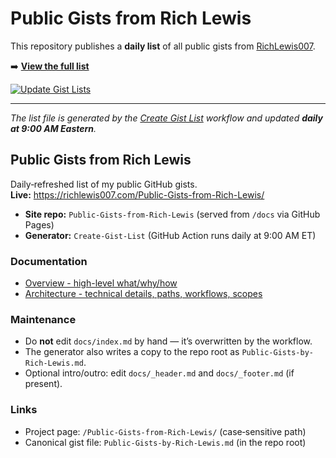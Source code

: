 # Public Gists from Rich Lewis

This repository publishes a **daily list** of all public gists from [RichLewis007](https://gist.github.com/RichLewis007).

➡️ **[View the full list](./Public-Gists-from-Rich-Lewis.md)**

[![Update Gist Lists](https://github.com/RichLewis007/Create-Gist-List/actions/workflows/update-gist-lists.yml/badge.svg)](https://github.com/RichLewis007/Create-Gist-List/actions/workflows/update-gist-lists.yml)

---

_The list file is generated by the [Create Gist List](https://github.com/RichLewis007/Create-Gist-List) workflow and updated **daily at 9:00 AM Eastern**._



## Public Gists from Rich Lewis

Daily‑refreshed list of my public GitHub gists.  
**Live:** https://richlewis007.com/Public-Gists-from-Rich-Lewis/

- **Site repo:** `Public-Gists-from-Rich-Lewis` (served from `/docs` via GitHub Pages)
- **Generator:** `Create-Gist-List` (GitHub Action runs daily at 9:00 AM ET)

### Documentation
- [Overview - high-level what/why/how](docs/OVERVIEW.md)
- [Architecture - technical details, paths, workflows, scopes](docs/ARCHITECTURE.md)

### Maintenance
- Do **not** edit `docs/index.md` by hand — it’s overwritten by the workflow.
- The generator also writes a copy to the repo root as `Public-Gists-by-Rich-Lewis.md`.
- Optional intro/outro: edit `docs/_header.md` and `docs/_footer.md` (if present).

### Links
- Project page: `/Public-Gists-from-Rich-Lewis/` (case‑sensitive path)
- Canonical gist file: `Public-Gists-by-Rich-Lewis.md` (in the repo root)

